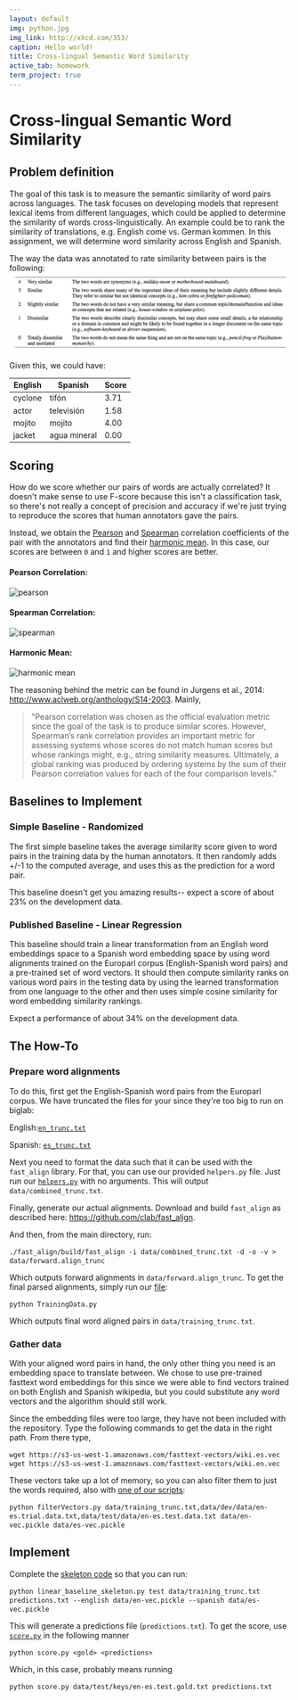 ```yaml
---
layout: default
img: python.jpg
img_link: http://xkcd.com/353/
caption: Hello world!
title: Cross-lingual Semantic Word Similarity
active_tab: homework
term_project: true 
---
```



# Cross-lingual Semantic Word Similarity


## Problem definition
The goal of this task is to measure the semantic similarity of word pairs across languages. The task focuses on developing models that represent lexical items from different languages, which could be applied to determine the similarity of words cross-linguistically. An example could be to rank the similarity of translations, e.g. English come vs. German kommen. In this assignment, we will determine word similarity across English and Spanish.

The way the data was annotated to rate similarity between pairs is the following:
![](images/similarity_ratings.png)


Given this, we could have:

| English | Spanish      | Score |
|---------|--------------|-------|
| cyclone | tifón 		 | 3.71  |
| actor   | televisión   | 1.58  |
| mojito  | mojito 		 | 4.00  |
| jacket  | agua mineral | 0.00  | 

## Scoring
How do we score whether our pairs of words are actually correlated? It doesn't make sense to use F-score because this isn't a classification task, so there's not really a concept of precision and accuracy if we're just trying to reproduce the scores that human annotators gave the pairs. 

Instead, we obtain the [Pearson](https://en.wikipedia.org/wiki/Pearson_correlation_coefficient) and [Spearman](https://en.wikipedia.org/wiki/Spearman%27s_rank_correlation_coefficient) correlation coefficients of the pair with the annotators and find their [harmonic mean](https://en.wikipedia.org/wiki/Harmonic_mean). In this case, our scores are between `0` and `1` and higher scores are better.

#### Pearson Correlation: 

![pearson](https://wikimedia.org/api/rest_v1/media/math/render/svg/f76ccfa7c2ed7f5b085115086107bbe25d329cec)

#### Spearman Correlation: 

![spearman](https://wikimedia.org/api/rest_v1/media/math/render/svg/b69578f3203ecf1b85b1a0929772b376ae07a3ce)

#### Harmonic Mean: 

![harmonic mean](https://wikimedia.org/api/rest_v1/media/math/render/svg/753130a05a1fab890e5785924b5bdbb5f97c8b6a)



The reasoning behind the metric can be found in Jurgens et al., 2014:
http://www.aclweb.org/anthology/S14-2003.
Mainly, 
> "Pearson correlation was chosen as the official evaluation metric since the 
> goal of the task is to produce similar scores. However, Spearman’s rank 
> correlation provides an important metric for assessing systems whose scores 
> do not match human scores but whose rankings might, e.g., string similarity 
> measures. Ultimately, a global ranking was produced by ordering systems by
> the sum of their Pearson correlation values for each of the four comparison
> levels."


## Baselines to Implement

### Simple Baseline - Randomized
The first simple baseline takes the average similarity score given to word pairs in the training data by the human annotators. It then randomly adds +/-1 to the computed average, and uses this as the prediction for a word pair. 

This baseline doesn't get you amazing results-- expect a score of about 23% on the development data.

### Published Baseline - Linear Regression
This baseline should train a linear transformation from an English word embeddings space to a Spanish word embedding space by using word alignments trained on the Europarl corpus (English-Spanish word pairs) and a pre-trained set of word vectors. It should then compute similarity ranks on various word pairs in the testing data by using the learned transformation from one language to the other and then uses simple cosine similarity for word embedding similarity rankings.

Expect a performance of about 34% on the development data.

## The How-To

### Prepare word alignments
To do this, first get the English-Spanish word pairs from the Europarl corpus. We have truncated the files for your since they're too big to run on biglab:

English:[`en_trunc.txt`](data/en_trunc.txt)

Spanish: [`es_trunc.txt`](data/es_trunc.txt)

Next you need to format the data such that it can be used with the `fast_align` library. For that, you can use our provided `helpers.py` file. Just run our [`helpers.py`](helpers.py) with no arguments. This will output `data/combined_trunc.txt`.

Finally, generate our actual alignments. Download and build `fast_align` as described here: https://github.com/clab/fast_align.

And then, from the main directory, run:
```
./fast_align/build/fast_align -i data/combined_trunc.txt -d -o -v > data/forward.align_trunc
```
Which outputs forward alignments in `data/forward.align_trunc`. To get the final parsed alignments, simply run our [file](TrainingData.py):
```
python TrainingData.py
```
Which outputs final word aligned pairs in `data/training_trunc.txt`.


### Gather data
With your aligned word pairs in hand, the only other thing you need is an embedding space to translate between. We chose to use pre-trained fasttext word embeddings for this since we were able to find vectors trained on both English and Spanish wikipedia, but you could substitute any word vectors and the algorithm should still work.

Since the embedding files were too large, they have not been included with the repository. Type the following commands to get the data in the right path. From there type,
```
wget https://s3-us-west-1.amazonaws.com/fasttext-vectors/wiki.es.vec
wget https://s3-us-west-1.amazonaws.com/fasttext-vectors/wiki.en.vec
```

These vectors take up a lot of memory, so you can also filter them to just the words required, also with [one of our scripts](filterVectors.py):
```
python filterVectors.py data/training_trunc.txt,data/dev/data/en-es.trial.data.txt,data/test/data/en-es.test.data.txt data/en-vec.pickle data/es-vec.pickle
```

## Implement
Complete the [skeleton code](linear_baseline_skeleton.py) so that you can run:
```
python linear_baseline_skeleton.py test data/training_trunc.txt predictions.txt --english data/en-vec.pickle --spanish data/es-vec.pickle
```
This will generate a predictions file (`predictions.txt`).
To get the score, use [`score.py`](score.py) in the following manner
```
python score.py <gold> <predictions>
```

Which, in this case, probably means running
```
python score.py data/test/keys/en-es.test.gold.txt predictions.txt
```
